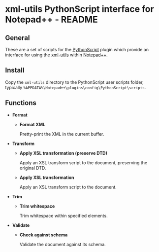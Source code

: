 xml-utils PythonScript interface for Notepad++ - README
=======================================================

General
-------

These are a set of scripts for the
[PythonScript](http://npppythonscript.sourceforge.net) plugin which
provide an interface for using the
[xml-utils](https://github.com/kibook/xml-utils) within
[Notepad++](https://notepad-plus-plus.org).

Install
-------

Copy the `xml-utils` directory to the PythonScript user scripts folder,
typically `%APPDATA%\Notepad++\plugins\config\PythonScript\scripts`.

Functions
---------

-   **Format**

    -   **Format XML**

        Pretty-print the XML in the current buffer.

-   **Transform**

    -   **Apply XSL transformation (preserve DTD)**

        Apply an XSL transform script to the document, preserving the
        original DTD.

    -   **Apply XSL transformation**

        Apply an XSL transform script to the document.

-   **Trim**

    -   **Trim whitespace**

        Trim whitespace within specified elements.

-   **Validate**

    -   **Check against schema**

        Validate the document against its schema.
